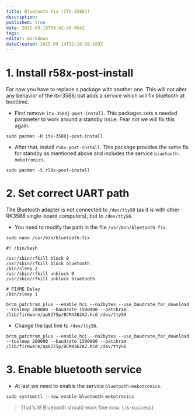 ```yaml
---
title: Bluetooth Fix (ITX-3588J)
description: 
published: true
date: 2025-09-18T09:42:49.964Z
tags: 
editor: markdown
dateCreated: 2025-09-14T11:10:38.109Z
---
```


# 1. Install r58x-post-install
For now you have to replace a package with another one. This will not alter any behavior of the itx-3588j but adds a service which will fix bluetooth at boottime.

- First remove `itx-3588j-post-install`. This packages sets a needed parameter to work around a standby issue. Fear not we will fix this again.
```
sudo pacman -R itx-3588j-post-install
```

- After that, install `r58x-post-install`. This package provides the same fix for standby as mentioned above and includes the service `bluetooth-mekotronics`.

```
sudo pacman -S r58x-post-install
```

# 2. Set correct UART path
The Bluetooth adapter is not connected to `/dev/ttyS9` (as it is with other RK3588 single-board computers), but to `/dev/ttyS6`. 

- You need to modify the path in the file `/usr/bin/bluetooth-fix`.
     
```
sudo nano /usr/bin/bluetooth-fix
```
```
#! /bin/bash

/usr/sbin/rfkill block 0
/usr/sbin/rfkill block bluetooth
/bin/sleep 2
/usr/sbin/rfkill unblock 0
/usr/sbin/rfkill unblock bluetooth

# FIXME Delay
/bin/sleep 1

brcm_patchram_plus --enable_hci --no2bytes --use_baudrate_for_download --tosleep 200000 --baudrate 1500000 --patchram /lib/firmware/ap6275p/BCM4362A2.hcd /dev/ttyS9
```

- Change the last line to `/dev/ttyS6`.

```
brcm_patchram_plus --enable_hci --no2bytes --use_baudrate_for_download --tosleep 200000 --baudrate 1500000 --patchram /lib/firmware/ap6275p/BCM4362A2.hcd /dev/ttyS6
```

# 3. Enable bluetooth service
- At last we need to enable the service `bluetooth-mekotronics`.

```
sudo systemctl --now enable bluetooth-mekotronics
```

> That's it! Bluetooth should work fine now.
{.is-success}
